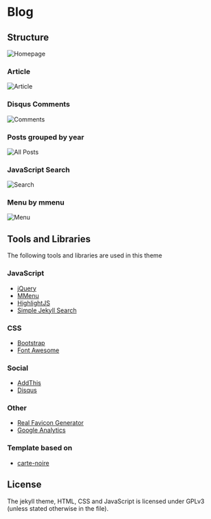 # Blog   

## Structure

![Homepage](http://i.imgur.com/Kj7R2o8.png)

### Article
![Article](http://i.imgur.com/ZyGjhCz.jpg)

### Disqus Comments
![Comments](http://i.imgur.com/tx94WQo.png)

### Posts grouped by year
![All Posts](http://i.imgur.com/JTCr1KX.png)

### JavaScript Search
![Search](http://i.imgur.com/tmpAU1l.png)

### Menu by mmenu
![Menu](http://i.imgur.com/VSVcczT.png)

## Tools and Libraries
The following tools and libraries are used in this theme

### JavaScript
 * [jQuery](http://jquery.com/)
 * [MMenu](http://mmenu.frebsite.nl/)
 * [HighlightJS](https://highlightjs.org/)
 * [Simple Jekyll Search](https://github.com/christian-fei/Simple-Jekyll-Search)

### CSS
 * [Bootstrap](http://getbootstrap.com/)
 * [Font Awesome](http://fortawesome.github.io/Font-Awesome/)

### Social
 * [AddThis](http://www.addthis.com/)
 * [Disqus](https://disqus.com/)

### Other
 * [Real Favicon Generator](http://realfavicongenerator.net/)
 * [Google Analytics](http://www.google.com/analytics/)

### Template based on
 * [carte-noire](https://github.com/jacobtomlinson/carte-noire)

## License
The jekyll theme, HTML, CSS and JavaScript is licensed under GPLv3 (unless stated otherwise in the file).
